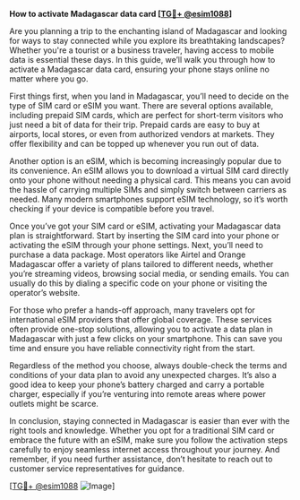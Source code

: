 **How to activate Madagascar data card [[TG💪+ @esim1088](https://t.me/s/esim1088)]**

Are you planning a trip to the enchanting island of Madagascar and looking for ways to stay connected while you explore its breathtaking landscapes? Whether you're a tourist or a business traveler, having access to mobile data is essential these days. In this guide, we’ll walk you through how to activate a Madagascar data card, ensuring your phone stays online no matter where you go.

First things first, when you land in Madagascar, you’ll need to decide on the type of SIM card or eSIM you want. There are several options available, including prepaid SIM cards, which are perfect for short-term visitors who just need a bit of data for their trip. Prepaid cards are easy to buy at airports, local stores, or even from authorized vendors at markets. They offer flexibility and can be topped up whenever you run out of data.

Another option is an eSIM, which is becoming increasingly popular due to its convenience. An eSIM allows you to download a virtual SIM card directly onto your phone without needing a physical card. This means you can avoid the hassle of carrying multiple SIMs and simply switch between carriers as needed. Many modern smartphones support eSIM technology, so it’s worth checking if your device is compatible before you travel.

Once you’ve got your SIM card or eSIM, activating your Madagascar data plan is straightforward. Start by inserting the SIM card into your phone or activating the eSIM through your phone settings. Next, you’ll need to purchase a data package. Most operators like Airtel and Orange Madagascar offer a variety of plans tailored to different needs, whether you’re streaming videos, browsing social media, or sending emails. You can usually do this by dialing a specific code on your phone or visiting the operator’s website.

For those who prefer a hands-off approach, many travelers opt for international eSIM providers that offer global coverage. These services often provide one-stop solutions, allowing you to activate a data plan in Madagascar with just a few clicks on your smartphone. This can save you time and ensure you have reliable connectivity right from the start.

Regardless of the method you choose, always double-check the terms and conditions of your data plan to avoid any unexpected charges. It’s also a good idea to keep your phone’s battery charged and carry a portable charger, especially if you’re venturing into remote areas where power outlets might be scarce.

In conclusion, staying connected in Madagascar is easier than ever with the right tools and knowledge. Whether you opt for a traditional SIM card or embrace the future with an eSIM, make sure you follow the activation steps carefully to enjoy seamless internet access throughout your journey. And remember, if you need further assistance, don’t hesitate to reach out to customer service representatives for guidance.

[[TG💪+ @esim1088](https://t.me/s/esim1088) ![Image](https://i.postimg.cc/Y0z9fWf4/image.png)]